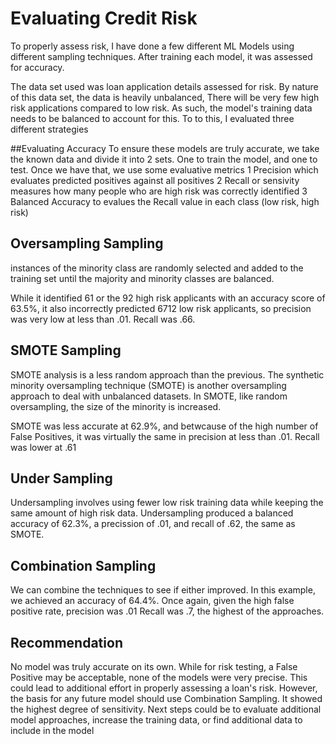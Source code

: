 # Evaluating Credit Risk
To properly assess risk, I have done a few different ML Models using different sampling techniques.  After training each model, it was assessed for accuracy.

The data set used was loan application details assessed for risk.  By nature of this data set, the data is heavily unbalanced,  There will be very few high risk applications compared to low risk.  As such, the model's training data needs to be balanced to account for this.  To to this, I evaluated three different strategies

##Evaluating Accuracy
To ensure these models are truly accurate, we take the known data and divide it into 2 sets.  One to train the model, and one to test.  Once we have that, we use some evaluative metrics
1 Precision which evaluates predicted positives against all positives
2 Recall or sensivity measures how many people who are high risk was correctly identified
3 Balanced Accuracy to evalues the Recall value in each class (low risk, high risk)



## Oversampling Sampling
instances of the minority class are randomly selected and added to the training set until the majority and minority classes are balanced.

While it identified 61 or the 92 high risk applicants with an accuracy score of 63.5%, it also incorrectly predicted 6712 low risk applicants, so precision was very low at less than .01.  Recall was .66.

## SMOTE Sampling
SMOTE analysis is a less random approach than the previous.  The synthetic minority oversampling technique (SMOTE) is another oversampling approach to deal with unbalanced datasets. In SMOTE, like random oversampling, the size of the minority is increased.  

SMOTE was less accurate at 62.9%, and betwcause of the high number of False Positives, it was virtually the same in precision at less than .01.  Recall was lower at .61

## Under Sampling
Undersampling involves using fewer low risk training data while keeping the same amount of high risk data.  Undersampling produced a balanced accuracy of 62.3%, a precission of .01, and recall of .62, the same as SMOTE.

## Combination Sampling
We can combine the techniques to see if either improved.  In this example, we achieved an accuracy of 64.4%.  Once again, given the high false positive rate, precision was .01  Recall was .7, the highest of the approaches.

## Recommendation
No model was truly accurate on its own.  While for risk testing, a False Positive may be acceptable, none of the models were very precise.  This could lead to additional effort in properly assessing a loan's risk.  However, the basis for any future model should use Combination Sampling.  It showed the highest degree of sensitivity.  Next steps could be to evaluate additional model approaches, increase the training data, or find additional data to include in the model

